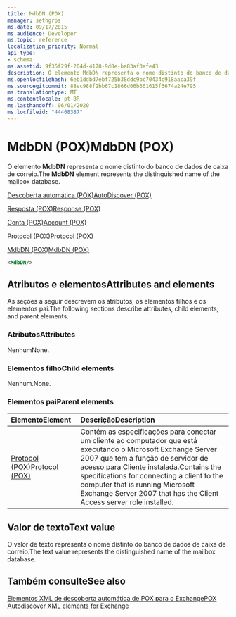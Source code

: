```yaml
---
title: MdbDN (POX)
manager: sethgros
ms.date: 09/17/2015
ms.audience: Developer
ms.topic: reference
localization_priority: Normal
api_type:
- schema
ms.assetid: 9f35f29f-204d-4178-9d8e-ba83af3afe43
description: O elemento MdbDN representa o nome distinto do banco de dados de caixa de correio.
ms.openlocfilehash: 6eb1ddbd7ebf725b38ddc9bc70434c918aaca39f
ms.sourcegitcommit: 88ec988f2bb67c1866d06b361615f3674a24e795
ms.translationtype: MT
ms.contentlocale: pt-BR
ms.lasthandoff: 06/01/2020
ms.locfileid: "44468387"
---
```

# <a name="mdbdn-pox"></a><span data-ttu-id="df06d-103">MdbDN (POX)</span><span class="sxs-lookup"><span data-stu-id="df06d-103">MdbDN (POX)</span></span>

<span data-ttu-id="df06d-104">O elemento **MdbDN** representa o nome distinto do banco de dados de caixa de correio.</span><span class="sxs-lookup"><span data-stu-id="df06d-104">The **MdbDN** element represents the distinguished name of the mailbox database.</span></span> 
  
[<span data-ttu-id="df06d-105">Descoberta automática (POX)</span><span class="sxs-lookup"><span data-stu-id="df06d-105">AutoDiscover (POX)</span></span>](autodiscover-pox.md)
  
[<span data-ttu-id="df06d-106">Resposta (POX)</span><span class="sxs-lookup"><span data-stu-id="df06d-106">Response (POX)</span></span>](response-pox.md)
  
[<span data-ttu-id="df06d-107">Conta (POX)</span><span class="sxs-lookup"><span data-stu-id="df06d-107">Account (POX)</span></span>](account-pox.md)
  
[<span data-ttu-id="df06d-108">Protocol (POX)</span><span class="sxs-lookup"><span data-stu-id="df06d-108">Protocol (POX)</span></span>](protocol-pox.md)
  
[<span data-ttu-id="df06d-109">MdbDN (POX)</span><span class="sxs-lookup"><span data-stu-id="df06d-109">MdbDN (POX)</span></span>](mdbdn-pox.md)
  
```xml
<MdbDN/>
```

## <a name="attributes-and-elements"></a><span data-ttu-id="df06d-110">Atributos e elementos</span><span class="sxs-lookup"><span data-stu-id="df06d-110">Attributes and elements</span></span>

<span data-ttu-id="df06d-111">As seções a seguir descrevem os atributos, os elementos filhos e os elementos pai.</span><span class="sxs-lookup"><span data-stu-id="df06d-111">The following sections describe attributes, child elements, and parent elements.</span></span>
  
### <a name="attributes"></a><span data-ttu-id="df06d-112">Atributos</span><span class="sxs-lookup"><span data-stu-id="df06d-112">Attributes</span></span>

<span data-ttu-id="df06d-113">Nenhum</span><span class="sxs-lookup"><span data-stu-id="df06d-113">None.</span></span>
  
### <a name="child-elements"></a><span data-ttu-id="df06d-114">Elementos filho</span><span class="sxs-lookup"><span data-stu-id="df06d-114">Child elements</span></span>

<span data-ttu-id="df06d-115">Nenhum.</span><span class="sxs-lookup"><span data-stu-id="df06d-115">None.</span></span>
  
### <a name="parent-elements"></a><span data-ttu-id="df06d-116">Elementos pai</span><span class="sxs-lookup"><span data-stu-id="df06d-116">Parent elements</span></span>

|<span data-ttu-id="df06d-117">**Elemento**</span><span class="sxs-lookup"><span data-stu-id="df06d-117">**Element**</span></span>|<span data-ttu-id="df06d-118">**Descrição**</span><span class="sxs-lookup"><span data-stu-id="df06d-118">**Description**</span></span>|
|:-----|:-----|
|[<span data-ttu-id="df06d-119">Protocol (POX)</span><span class="sxs-lookup"><span data-stu-id="df06d-119">Protocol (POX)</span></span>](protocol-pox.md) <br/> |<span data-ttu-id="df06d-120">Contém as especificações para conectar um cliente ao computador que está executando o Microsoft Exchange Server 2007 que tem a função de servidor de acesso para Cliente instalada.</span><span class="sxs-lookup"><span data-stu-id="df06d-120">Contains the specifications for connecting a client to the computer that is running Microsoft Exchange Server 2007 that has the Client Access server role installed.</span></span>  <br/> |
   
## <a name="text-value"></a><span data-ttu-id="df06d-121">Valor de texto</span><span class="sxs-lookup"><span data-stu-id="df06d-121">Text value</span></span>

<span data-ttu-id="df06d-122">O valor de texto representa o nome distinto do banco de dados de caixa de correio.</span><span class="sxs-lookup"><span data-stu-id="df06d-122">The text value represents the distinguished name of the mailbox database.</span></span>
  
## <a name="see-also"></a><span data-ttu-id="df06d-123">Também consulte</span><span class="sxs-lookup"><span data-stu-id="df06d-123">See also</span></span>



[<span data-ttu-id="df06d-124">Elementos XML de descoberta automática de POX para o Exchange</span><span class="sxs-lookup"><span data-stu-id="df06d-124">POX Autodiscover XML elements for Exchange</span></span>](pox-autodiscover-xml-elements-for-exchange.md)

